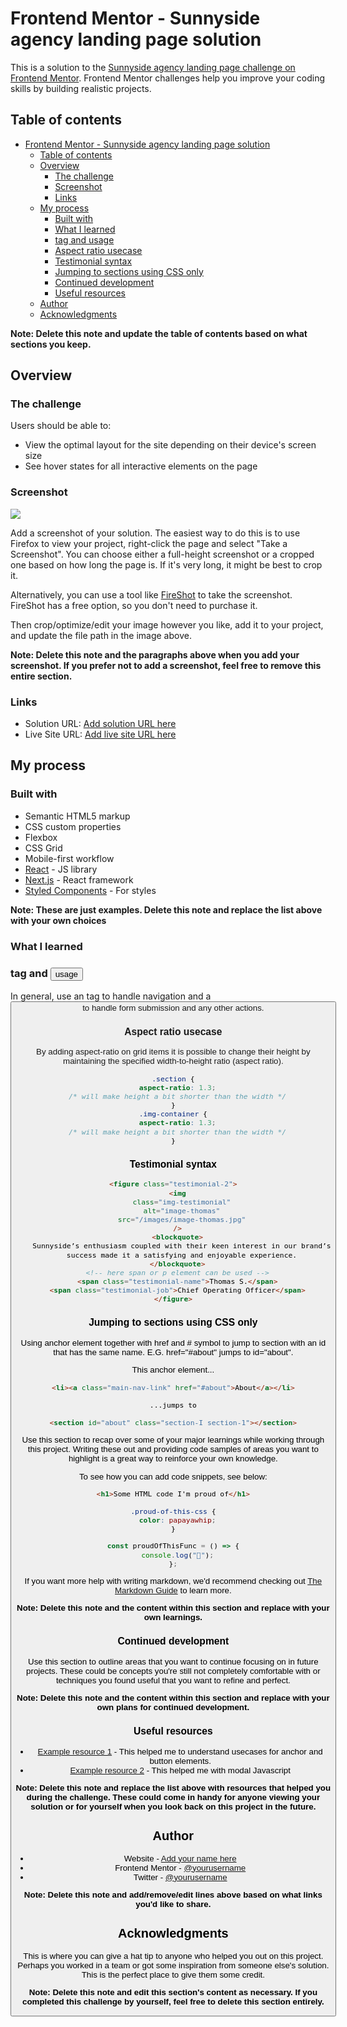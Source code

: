 # Frontend Mentor - Sunnyside agency landing page solution

This is a solution to the [Sunnyside agency landing page challenge on Frontend Mentor](https://www.frontendmentor.io/challenges/sunnyside-agency-landing-page-7yVs3B6ef). Frontend Mentor challenges help you improve your coding skills by building realistic projects.

## Table of contents

- [Frontend Mentor - Sunnyside agency landing page solution](#frontend-mentor---sunnyside-agency-landing-page-solution)
  - [Table of contents](#table-of-contents)
  - [Overview](#overview)
    - [The challenge](#the-challenge)
    - [Screenshot](#screenshot)
    - [Links](#links)
  - [My process](#my-process)
    - [Built with](#built-with)
    - [What I learned](#what-i-learned)
    - [ tag and  usage](#-tag-and--usage)
    - [Aspect ratio usecase](#aspect-ratio-usecase)
    - [Testimonial syntax](#testimonial-syntax)
    - [Jumping to sections using CSS only](#jumping-to-sections-using-css-only)
    - [Continued development](#continued-development)
    - [Useful resources](#useful-resources)
  - [Author](#author)
  - [Acknowledgments](#acknowledgments)

**Note: Delete this note and update the table of contents based on what sections you keep.**

## Overview

### The challenge

Users should be able to:

- View the optimal layout for the site depending on their device's screen size
- See hover states for all interactive elements on the page

### Screenshot

![](./screenshot.jpg)

Add a screenshot of your solution. The easiest way to do this is to use Firefox to view your project, right-click the page and select "Take a Screenshot". You can choose either a full-height screenshot or a cropped one based on how long the page is. If it's very long, it might be best to crop it.

Alternatively, you can use a tool like [FireShot](https://getfireshot.com/) to take the screenshot. FireShot has a free option, so you don't need to purchase it.

Then crop/optimize/edit your image however you like, add it to your project, and update the file path in the image above.

**Note: Delete this note and the paragraphs above when you add your screenshot. If you prefer not to add a screenshot, feel free to remove this entire section.**

### Links

- Solution URL: [Add solution URL here](https://your-solution-url.com)
- Live Site URL: [Add live site URL here](https://your-live-site-url.com)

## My process

### Built with

- Semantic HTML5 markup
- CSS custom properties
- Flexbox
- CSS Grid
- Mobile-first workflow
- [React](https://reactjs.org/) - JS library
- [Next.js](https://nextjs.org/) - React framework
- [Styled Components](https://styled-components.com/) - For styles

**Note: These are just examples. Delete this note and replace the list above with your own choices**

### What I learned

### <a> tag and <button> usage

In general, use an <a> tag to handle navigation and a <button> to handle form submission and any other actions.

### Aspect ratio usecase

By adding aspect-ratio on grid items it is possible to change their height by maintaining the specified width-to-height ratio (aspect ratio).

```css
.section {
  aspect-ratio: 1.3;
  /* will make height a bit shorter than the width */
}
.img-container {
  aspect-ratio: 1.3;
  /* will make height a bit shorter than the width */
}
```

### Testimonial syntax

```html
<figure class="testimonial-2">
  <img
    class="img-testimonial"
    alt="image-thomas"
    src="/images/image-thomas.jpg"
  />
  <blockquote>
    Sunnyside’s enthusiasm coupled with their keen interest in our brand’s
    success made it a satisfying and enjoyable experience.
  </blockquote>
  <!-- here span or p element can be used -->
  <span class="testimonial-name">Thomas S.</span>
  <span class="testimonial-job">Chief Operating Officer</span>
</figure>
```

### Jumping to sections using CSS only

Using anchor element together with href and # symbol to jump to section with an id that has the same name. E.G. href="#about" jumps to id="about".

This anchor element...

```html
<li><a class="main-nav-link" href="#about">About</a></li>

...jumps to

<section id="about" class="section-I section-1"></section>
```

Use this section to recap over some of your major learnings while working through this project. Writing these out and providing code samples of areas you want to highlight is a great way to reinforce your own knowledge.

To see how you can add code snippets, see below:

```html
<h1>Some HTML code I'm proud of</h1>
```

```css
.proud-of-this-css {
  color: papayawhip;
}
```

```js
const proudOfThisFunc = () => {
  console.log("🎉");
};
```

If you want more help with writing markdown, we'd recommend checking out [The Markdown Guide](https://www.markdownguide.org/) to learn more.

**Note: Delete this note and the content within this section and replace with your own learnings.**

### Continued development

Use this section to outline areas that you want to continue focusing on in future projects. These could be concepts you're still not completely comfortable with or techniques you found useful that you want to refine and perfect.

**Note: Delete this note and the content within this section and replace with your own plans for continued development.**

### Useful resources

- [Example resource 1](https://frontendcoding.com/button-or-anchor) - This helped me to understand usecases for anchor and button elements.
- [Example resource 2](https://www.freecodecamp.org/news/how-to-build-a-modal-with-javascript/) - This helped me with modal Javascript

**Note: Delete this note and replace the list above with resources that helped you during the challenge. These could come in handy for anyone viewing your solution or for yourself when you look back on this project in the future.**

## Author

- Website - [Add your name here](https://www.your-site.com)
- Frontend Mentor - [@yourusername](https://www.frontendmentor.io/profile/yourusername)
- Twitter - [@yourusername](https://www.twitter.com/yourusername)

**Note: Delete this note and add/remove/edit lines above based on what links you'd like to share.**

## Acknowledgments

This is where you can give a hat tip to anyone who helped you out on this project. Perhaps you worked in a team or got some inspiration from someone else's solution. This is the perfect place to give them some credit.

**Note: Delete this note and edit this section's content as necessary. If you completed this challenge by yourself, feel free to delete this section entirely.**
